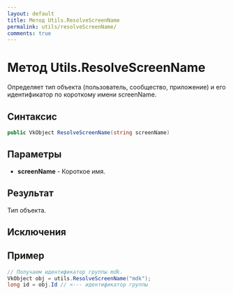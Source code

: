 ```yaml
---
layout: default
title: Метод Utils.ResolveScreenName
permalink: utils/resolveScreenName/
comments: true
---
```

# Метод Utils.ResolveScreenName
Определяет тип объекта (пользователь, сообщество, приложение) и его идентификатор по короткому имени screenName.

## Синтаксис
```csharp
public VkObject ResolveScreenName(string screenName)
```

## Параметры
+ **screenName** - Короткое имя.

## Результат
Тип объекта. 

## Исключения

## Пример
```csharp
// Получаем идентификатор группы mdk.
VkObject obj = utils.ResolveScreenName("mdk");
long id = obj.Id // <--- идентификатор группы
```